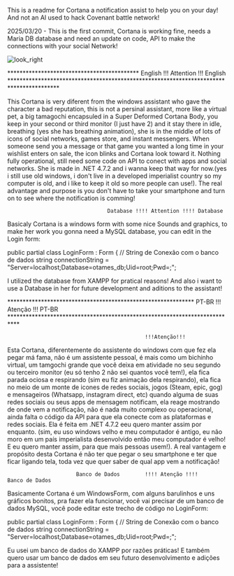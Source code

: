 This is a readme for Cortana a notification assist to help you on your day! And not an AI used to hack Covenant battle network!

2025/03/20 - This is the first commit, Cortana is working fine, needs a Maria DB database and need an update on code, API to make the connections with your social Network!



![look_right](https://github.com/user-attachments/assets/1a7fa5db-6e04-478c-adb3-b015b1d9fb4e)

******************************************* English !!! Attention !!! English ****************************************************************************************

This Cortana is very diferent from the windows assistant who gave the character a bad reputation, this is not a persinal assistant, more like a virtual pet, a big tamagochi encapsuled in a Super Deformed Cortana Body, you keep in your second or third monitor (I just have 2) and it stay there in idle, breathing (yes she has breathing animation), she is in the middle of lots of icons of social networks, games store, and instant messengers. When someone send you a message or that game you wanted a long time in your wishlist enters on sale, the icon blinks and Cortana look toward it. Nothing fully operational, still need some code on API to conect with apps and social networks. She is made in .NET 4.7.2 and i wanna keep that way for now.(yes i still use old windows, i don't live in a developed imperialist country so my computer is old, and i like to keep it old so more people can use!). The real advantage and purpose is you don't have to take your smartphone and turn on to see where the notification is comming!

                                    Database !!!! Attention !!!! Database

Basicaly Cortana is a windows form with some nice Sounds and graphics, to make her work you gonna need a MySQL database, you can edit in the Login form: 

public partial class LoginForm : Form
    {
        // String de Conexão com o banco de dados
        string connectionString = "Server=localhost;Database=otames_db;Uid=root;Pwd=;";

I utilized the database from XAMPP for pratical reasons! And also i want to use a Database in her for future development and aditions to the assistant!



************************************************************* PT-BR !!! Atenção !!! PT-BR ***************************************************************************


                                                !!!Atenção!!!
Esta Cortana, diferentemente do assistente do windows com que fez ela pegar má fama, não é um assistente pessoal, é mais como um bichinho virtual, um tamgochi grande que você deixa em atividade no seu segundo ou terceiro monitor (eu só tenho 2 não sei quantos você tem!), ela fica parada ociosa e respirando (sim eu fiz animação dela respirando), ela fica no meio de um monte de icones de redes sociais, jogos (Steam, epic, gog) e mensageiros (Whatsapp, instagram direct, etc) quando alguma de suas redes sociais ou seus apps de mensagem notificam, ela reage mostrando de onde vem a notificação, não é nada muito complexo ou operacional, ainda falta o código da API para que ela conecte com as plataformas e redes sociais. Ela é feita em .NET 4.7.2 eeu quero manter assim por enquanto. (sim, eu uso windows velho e meu computador é antigo, eu não moro em um país imperialista desenvolvido então meu computador é velho! E eu quero manter assim, para que mais pessoas usem!). A real vantagem e propósito desta Cortana é não ter que pegar o seu smartphone e ter que ficar ligando tela, toda vez que quer saber de qual app vem a notificação!

                          Banco de Dados        !!!! Atenção !!!!           Banco de Dados

Basicamente Cortana é um WindowsForm, com alguns barulinhos e uns gráficos bonitos, pra fazer ela funcionar, você vai precisar de um banco de dados MySQL, você pode editar este trecho de código no LoginForm:

public partial class LoginForm : Form
    {
        // String de Conexão com o banco de dados
        string connectionString = "Server=localhost;Database=otames_db;Uid=root;Pwd=;";

Eu usei um banco de dados do XAMPP por razões práticas! E também quero usar um banco de dados em seu futuro desenvolvimento e adições para a assistente!



